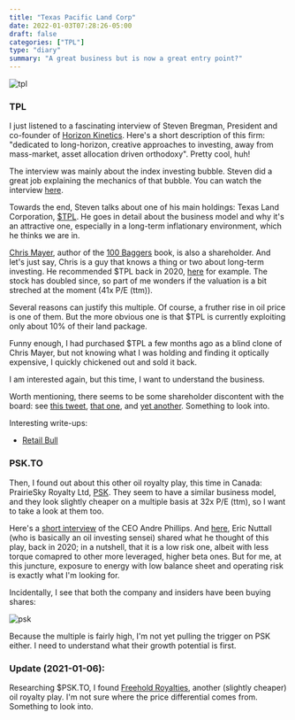 ```yaml
---
title: "Texas Pacific Land Corp"
date: 2022-01-03T07:28:26-05:00
draft: false
categories: ["TPL"]
type: "diary"
summary: "A great business but is now a great entry point?"
---
```


![tpl](/images/tpl.jpg)

### TPL

I just listened to a fascinating interview of Steven Bregman, President and co-founder of [Horizon Kinetics](https://horizonkinetics.com/). Here's a short description of this firm: "dedicated to long-horizon, creative approaches to investing, away from mass-market, asset allocation driven orthodoxy". Pretty cool, huh!

The interview was mainly about the index investing bubble. Steven did a great job explaining the mechanics of that bubble. You can watch the interview [here](https://www.youtube.com/watch?v=nwhWyxMy6ow).

Towards the end, Steven talks about one of his main holdings: Texas Land Corporation, [$TPL](https://finance.yahoo.com/quote/TPL?p=TPL&.tsrc=fin-srch). He goes in detail about the business model and why it's an attractive one, especially in a long-term inflationary environment, which he thinks we are in.

[Chris Mayer](https://twitter.com/chriswmayer), author of the [100 Baggers](https://www.amazon.ca/100-Baggers-Stocks-100-1/dp/1621291650) book, is also a shareholder. And let's just say, Chris is a guy that knows a thing or two about long-term investing. He recommended $TPL back in 2020, [here](https://www.youtube.com/watch?v=yPcMq0JlykE) for example. The stock has doubled since, so part of me wonders if the valuation is a bit streched at the moment (41x P/E (ttm)).

Several reasons can justify this multiple. Of course, a fruther rise in oil price is one of them. But the more obvious one is that $TPL is currently exploiting only about 10% of their land package.

Funny enough, I had purchased $TPL a few months ago as a blind clone of Chris Mayer, but not knowing what I was holding and finding it optically expensive, I quickly chickened out and sold it back.

I am interested again, but this time, I want to understand the business.

Worth mentioning, there seems to be some shareholder discontent with the board: see [this tweet](https://twitter.com/mailboxmoney6/status/1473390354317471745), [that one](https://twitter.com/ATG_Capital/status/1470782451794522119), and [yet another](https://twitter.com/ATG_Capital/status/1472587133726515203). Something to look into.

Interesting write-ups:

- [Retail Bull](https://www.retailbull.co.uk/blog/tpl-what-the-analysts-are-missing)

### PSK.TO

Then, I found out about this other oil royalty play, this time in Canada: PrairieSky Royalty Ltd, [PSK](https://finance.yahoo.com/quote/PSK.TO?p=PSK.TO&.tsrc=fin-srch). They seem to have a similar business model, and they look slightly cheaper on a multiple basis at 32x P/E (ttm), so I want to take a look at them too.

Here's a [short interview](https://www.bnnbloomberg.ca/company-news/video/prairiesky-s-728m-royalty-buy-expected-to-juice-cash-flow~2344912) of the CEO Andre Phillips. And [here](https://www.bnnbloomberg.ca/investing/video/eric-nuttall-discusses-prairiesky~1898764), Eric Nuttall (who is basically an oil investing sensei) shared what he thought of this play, back in 2020; in a nutshell, that it is a low risk one, albeit with less torque comapred to other more leveraged, higher beta ones. But for me, at this juncture, exposure to energy with low balance sheet and operating risk is exactly what I'm looking for.

Incidentally, I see that both the company and insiders have been buying shares:

![psk](/images/psk.png)

Because the multiple is fairly high, I'm not yet pulling the trigger on PSK either. I need to understand what their growth potential is first.

### Update (2021-01-06):

Researching $PSK.TO, I found [Freehold Royalties](https://finance.yahoo.com/quote/FRU.TO?p=FRU.TO&.tsrc=fin-srch), another (slightly cheaper) oil royalty play. I'm not sure where the price differential comes from. Something to look into.